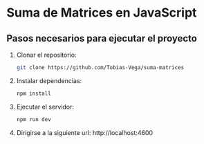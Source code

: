 # Suma de Matrices en JavaScript

## Pasos necesarios para ejecutar el proyecto

1. Clonar el repositorio:

   ```sh
   git clone https://github.com/Tobias-Vega/suma-matrices
   ```

2. Instalar dependencias:

   ```sh
   npm install
   ```

3. Ejecutar el servidor:

   ```sh
   npm run dev
   ```

4. Dirigirse a la siguiente url: http://localhost:4600